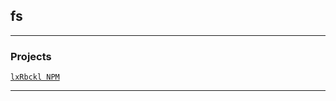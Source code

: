## fs

---

### Projects
[`lxRbckl NPM`](https://github.com/lxRbckl/lxRbckl/blob/NPM/README.md)

---